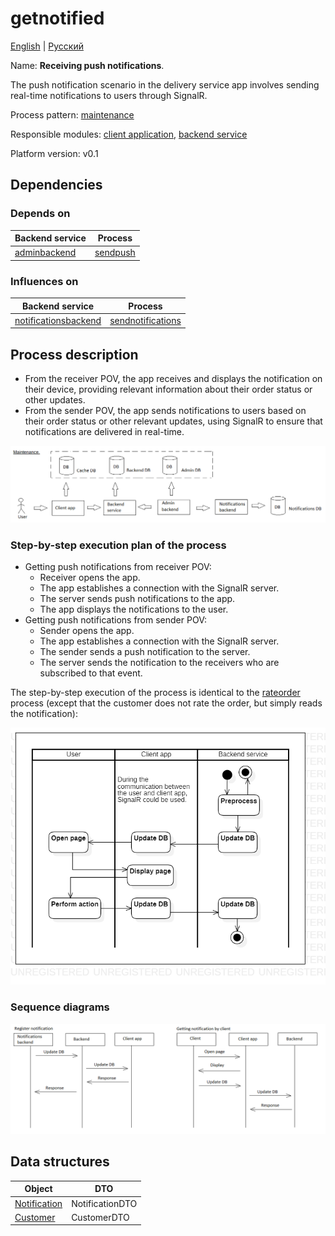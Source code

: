 # getnotified

[English](getnotified.md) | [Русский](getnotified.ru.md)

Name: **Receiving push notifications**.

The push notification scenario in the delivery service app involves sending real-time notifications to users through SignalR. 

Process pattern: [maintenance](../../processpatterns/maintenance.md)

Responsible modules: [client application](../../frontend/customerclient.md), [backend service](../../backend/customerbackend.md)

Platform version: v0.1

## Dependencies

### Depends on

| Backend service | Process |
| --- | ---- |
| [adminbackend](../../backend/adminbackend.md) | [sendpush](../notificationsbackend/sendpush.md) |

### Influences on

| Backend service | Process |
| --- | ---- |
| [notificationsbackend](../../backend/notificationsbackend.md) | [sendnotifications](../notificationsbackend/sendnotifications.md) |

## Process description

- From the receiver POV, the app receives and displays the notification on their device, providing relevant information about their order status or other updates.
- From the sender POV, the app sends notifications to users based on their order status or other relevant updates, using SignalR to ensure that notifications are delivered in real-time.

![maintenance_overall](../../img/processpatterns/maintenance_overall.png)

### Step-by-step execution plan of the process

- Getting push notifications from receiver POV:
    - Receiver opens the app.
    - The app establishes a connection with the SignalR server.
    - The server sends push notifications to the app.
    - The app displays the notifications to the user.
- Getting push notifications from sender POV:
    - Sender opens the app.
    - The app establishes a connection with the SignalR server.
    - The sender sends a push notification to the server.
    - The server sends the notification to the receivers who are subscribed to that event.

The step-by-step execution of the process is identical to the [rateorder](../customer/rateorder.md) process (except that the customer does not rate the order, but simply reads the notification):

![customer.rateorder](../../img/activitydiagrams/customer.rateorder.png)

### Sequence diagrams

![notificationsbackend.getnotified](../../img/sequencediagram/notificationsbackend.getnotified.png)

## Data structures

| Object | DTO |
| --- | ---- |
| [Notification](https://github.com/alexeysp11/workflow-lib/blob/main/src/Models/Business/Customers/Notification.cs) | NotificationDTO |
| [Customer](https://github.com/alexeysp11/workflow-lib/blob/main/src/Models/Business/Customers/Customer.cs) | CustomerDTO |
